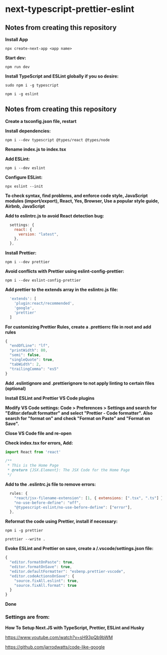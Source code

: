# next-typescript-prettier-eslint

## Notes from creating this repository

**Install App**

```
npx create-next-app <app name>
```

**Start dev:**

```
npm run dev
```

**Install TypeScript and ESLint globally if you so desire:**

```
sudo npm i -g typescript
```

```
npm i -g eslint
```

## Notes from creating this repository

**Create a tsconfig.json file, restart**

**Install dependencies:**

```
npm i --dev typescript @types/react @types/node
```

**Rename index.js to index.tsx**

**Add ESLint:**

```
npm i --dev eslint
```

**Configure ESLint:**

```
npx eslint --init
```

**To check syntax, find problems, and enforce code style, JavaScript modules (import/export), React, Yes, Browser, Use a popular style guide, Airbnb, JavaScript**

**Add to eslintrc.js to avoid React detection bug:**

```js
  settings: {
    react: {
      version: "latest",
    },
  },
```

**Install Prettier:**

```
npm i --dev prettier
```

**Avoid conflicts with Prettier using eslint-config-prettier:**

```
npm i --dev eslint-config-prettier
```

**Add prettier to the extends array in the eslintrc.js file:**

```js
  'extends': [
    'plugin:react/recommended',
    'google',
    'prettier'
  ]
```

**For customizing Prettier Rules, create a .prettierrc file in root and add rules**

```js
{
  "endOfLine": "lf",
  "printWidth": 80,
  "semi": false,
  "singleQuote": true,
  "tabWidth": 2,
  "trailingComma": "es5"
}
```

**Add .eslintignore and .prettierignore to not apply linting to certain files (optional)**

**Install ESLint and Prettier VS Code plugins**

**Modify VS Code settings: Code > Preferences > Settings and search for "Editor:default formatter" and select "Prettier - Code formatter". Also search for "format on" and check "Format on Paste" and "Format on Save".**

**Close VS Code file and re-open**

**Check index.tsx for errors, Add:**

```js
import React from 'react'

/**
 * This is the Home Page
 * @return {JSX.Element}: The JSX Code for the Home Page
 */
```

**Add to the .eslintrc.js file to remove errors:**

```js
  rules: {
    "react/jsx-filename-extension": [1, { extensions: [".tsx", ".ts"] }],
    "no-use-before-define": "off",
    "@typescript-eslint/no-use-before-define": ["error"],
  },
```

**Reformat the code using Prettier, install if necessary:**

```
npm i -g prettier
```

```
prettier --write .
```

**Evoke ESLint and Prettier on save, create a /.vscode/settings.json file:**

```js
{
  "editor.formatOnPaste": true,
  "editor.formatOnSave": true,
  "editor.defaultFormatter": "esbenp.prettier-vscode",
  "editor.codeActionsOnSave": {
    "source.fixAll.eslint": true,
    "source.fixAll.format": true
  }
}
```

**Done**

### Settings are from:

**How To Setup Next.JS with TypeScript, Prettier, ESLint and Husky**

https://www.youtube.com/watch?v=sH93pQb9bWM

https://github.com/jarrodwatts/code-like-google
